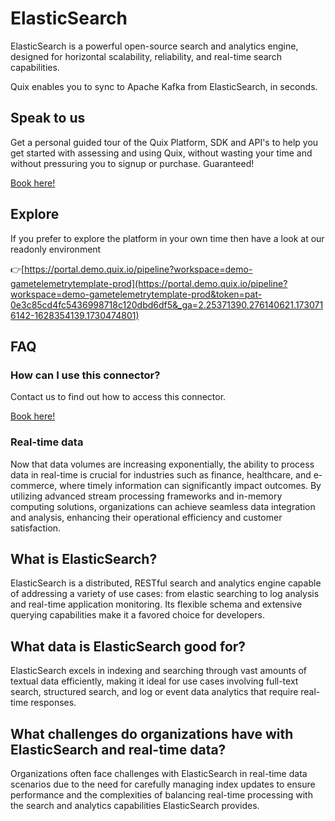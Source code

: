 <!--[tech-name]-->
# ElasticSearch

<!--[blurb-about-tech]-->
ElasticSearch is a powerful open-source search and analytics engine, designed for horizontal scalability, reliability, and real-time search capabilities.

Quix enables you to sync to Apache Kafka <span id="to_or_from">from</span> <span id="techname">ElasticSearch</span>, in seconds.

## Speak to us

Get a personal guided tour of the Quix Platform, SDK and API's to help you get started with assessing and using Quix, without wasting your time and without pressuring you to signup or purchase. Guaranteed!

[Book here!](https://share.hsforms.com/1iW0TmZzKQMChk0lxd_tGiw4yjw2?__hstc=175542013.19c333c2ae8002be5fbc6a17a447e442.1730474801833.1730474801833.1730716142494.2&__hssc=175542013.2.1730716142494&__hsfp=3927774151)

## Explore

If you prefer to explore the platform in your own time then have a look at our readonly environment

👉[https://portal.demo.quix.io/pipeline?workspace=demo-gametelemetrytemplate-prod](https://portal.demo.quix.io/pipeline?workspace=demo-gametelemetrytemplate-prod&token=pat-0e3c85cd4fc5436998718c120dbd6df5&_ga=2.25371390.276140621.1730716142-1628354139.1730474801)

## FAQ 

### How can I use this connector?

Contact us to find out how to access this connector.

[Book here!](https://share.hsforms.com/1iW0TmZzKQMChk0lxd_tGiw4yjw2?__hstc=175542013.19c333c2ae8002be5fbc6a17a447e442.1730474801833.1730474801833.1730716142494.2&__hssc=175542013.2.1730716142494&__hsfp=3927774151)

### Real-time data

Now that data volumes are increasing exponentially, the ability to process data in real-time is crucial for industries such as finance, healthcare, and e-commerce, where timely information can significantly impact outcomes. By utilizing advanced stream processing frameworks and in-memory computing solutions, organizations can achieve seamless data integration and analysis, enhancing their operational efficiency and customer satisfaction.

## What is <span id="techname">ElasticSearch</span>?

<!--[tech-seo-text]-->
ElasticSearch is a distributed, RESTful search and analytics engine capable of addressing a variety of use cases: from elastic searching to log analysis and real-time application monitoring. Its flexible schema and extensive querying capabilities make it a favored choice for developers.

## What data is <span id="techname">ElasticSearch</span> good for?

<!--[tech-data-seo-text]-->
ElasticSearch excels in indexing and searching through vast amounts of textual data efficiently, making it ideal for use cases involving full-text search, structured search, and log or event data analytics that require real-time responses.

## What challenges do organizations have with <span id="techname">ElasticSearch</span> and real-time data?

<!--[tech-challenges-seo-text]-->
Organizations often face challenges with ElasticSearch in real-time data scenarios due to the need for carefully managing index updates to ensure performance and the complexities of balancing real-time processing with the search and analytics capabilities ElasticSearch provides.